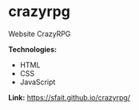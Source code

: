 # crazyrpg
Website CrazyRPG

**Technologies:**
* HTML
* CSS
* JavaScript

**Link:** https://sfait.github.io/crazyrpg/
